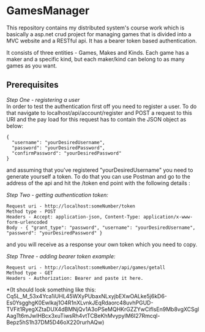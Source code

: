 # GamesManager  
This repository contains my distributed system's course work which is basically a asp.net crud project for managing games that is divided into a MVC website and a RESTful api. It has a bearer token based authentication.  

It consists of three entities - Games, Makes and Kinds. Each game has a maker and a specific kind, but each maker/kind can belong to as many games as you want.

## Prerequisites  
*Step One - registering a user*   
In order to test the authentication first off you need to register a user. To do that navigate to localhost/api/account/register and POST a request to this URI and the pay load for this request has to contain the JSON object as below:  

````
{
  "username": "yourDesiredUsername",  
  "password": "yourDesiredPassword",  
  "confirmPassword": "yourDesiredPassword"  
}
````  

and assuming that you've registered "yourDesiredUsername" you need to generate yourself a token. To do that you can use Postman and go to the address of the api and hit the /token end point with the following details : 
  
*Step Two - getting authentication token:*  
````
Request uri - http://localhost:someNumber/token  
Method type - POST  
Headers - Accept: application-json, Content-Type: application/x-www-form-urlencoded  
Body - { "grant_type": "password", "username": "yourDesiredUsername", "password": "yourDesiredPassword" }    
````  
and you will receive as a response your own token which you need to copy.

*Step Three - adding bearer token example:*
````
Request uri - http://localhost:someNumber/api/games/getall
Method type - GET
Headers - Authorization: Bearer and paste it here. 
```` 

*(It should look something like this: Cq5L_M_53x4Yca1iUHL45WXyPUbaxNLxyjbEXwOALke5j6kD6-Es0YsgghgK0EwIkaj1O4R1nXLvnkJEqRdaorc48uvhPGUD-TVFit1RyegXZtaDUX4dBMNjQv1A3oPSeMQHKrGZZYwCiflsEn9Mb8vgXCSglAagTt6mJwIHBcx3xuTiwsRh4vtTCBeKhMvypylM6I27Rmcql-Bepz5hS1h37DM5D46oX220rurhAQw)
